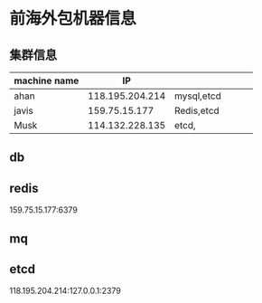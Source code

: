 # 前海外包机器信息

## 集群信息

| machine name | IP              |           |      |      |      |
| ------------ | --------------- |-----------| ---- | ---- | ---- |
| ahan         | 118.195.204.214 | mysql,etcd |      |      |      |
| javis        | 159.75.15.177   | Redis,etcd |      |      |      |
| Musk         | 114.132.228.135 | etcd,     |      |      |      |



## db



## redis

159.75.15.177:6379

## mq

## etcd 
118.195.204.214:127.0.0.1:2379